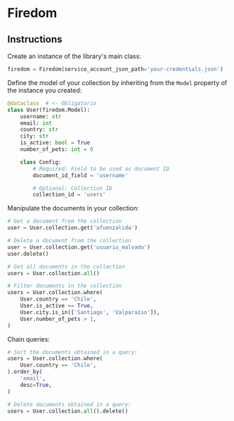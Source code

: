 # Firedom

## Instructions
Create an instance of the library's main class:

```python
firedom = Firedom(service_account_json_path='your-credentials.json')
```

Define the model of your collection by inheriting from the `Model` property of the instance you created:

```python
@dataclass  # <- Obligatorio
class User(firedom.Model):
    username: str
    email: int
    country: str
    city: str
    is_active: bool = True
    number_of_pets: int = 0

    class Config:
        # Required: Field to be used as document ID
        document_id_field = 'username'

        # Optional: Collection ID
        collection_id = 'users'
```

Manipulate the documents in your collection:

```python
# Get a document from the collection
user = User.collection.get('afuenzalida')

# Delete a document from the collection
user = User.collection.get('usuario_malvado')
user.delete()

# Get all documents in the collection
users = User.collection.all()

# Filter documents in the collection
users = User.collection.where(
    User.country == 'Chile',
    User.is_active == True,
    User.city.is_in(['Santiago', 'Valparaíso']),
    User.number_of_pets > 1,
)
```

Chain queries:

```python
# Sort the documents obtained in a query:
users = User.collection.where(
    User.country == 'Chile',
).order_by(
    'email',
    desc=True,
)

# Delete documents obtained in a query:
users = User.collection.all().delete()
```
